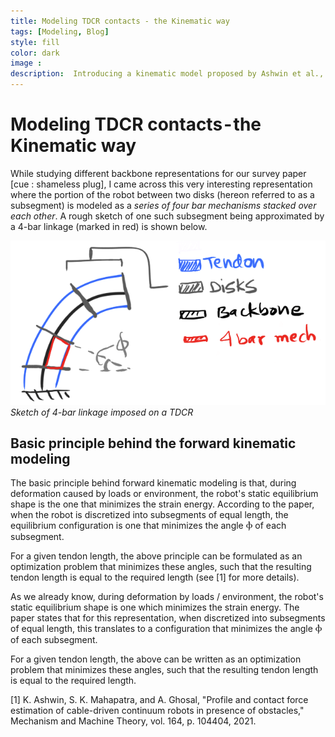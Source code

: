 ```yaml
---
title: Modeling TDCR contacts - the Kinematic way
tags: [Modeling, Blog]
style: fill
color: dark
image : 
description:  Introducing a kinematic model proposed by Ashwin et al., 2021, rewritten the PCCA way
---
```


# Modeling TDCR contacts - the Kinematic way

While studying different backbone representations for our survey paper [cue : shameless plug], I came across this very interesting representation where the portion of the robot between two disks (hereon referred to as a subsegment) is modeled as a _series of four bar mechanisms stacked over each other_. A rough sketch of one such subsegment being approximated by a 4-bar linkage (marked in red) is shown below.

![](/images/4bar.png)*Sketch of 4-bar linkage imposed on a TDCR*

## Basic principle behind the forward kinematic modeling

The basic principle behind forward kinematic modeling is that, during deformation caused by loads or environment, the robot's static equilibrium shape is the one that minimizes the strain energy. According to the paper, when the robot is discretized into subsegments of equal length, the equilibrium configuration is one that minimizes the angle Ⲫ of each subsegment.

For a given tendon length, the above principle can be formulated as an optimization problem that minimizes these angles, such that the resulting tendon length is equal to the required length (see [1] for more details).

As we already know, during deformation by loads / environment, the robot's static equilibrium shape is one which minimizes the strain energy. The paper states that for this representation, when discretized into subsegments of equal length, this translates to a configuration that minimizes the angle Ⲫ of each subsegment.

For a given tendon length, the above can be written as an optimization problem that minimizes these angles, such that the resulting tendon length is equal to the required length.

[1] K. Ashwin, S. K. Mahapatra, and A. Ghosal, "Profile and contact force estimation of cable-driven
continuum robots in presence of obstacles," Mechanism and Machine Theory, vol. 164, p. 104404, 2021.